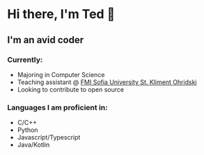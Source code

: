 # Hi there, I'm Ted 👋

## I'm an avid coder

### Currently:

* Majoring in Computer Science
* Teaching assistant @ [FMI Sofia University St. Kliment Ohridski](https://fmi.uni-sofia.bg)
* Looking to contribute to open source

### Languages I am proficient in:

* C/C++
* Python
* Javascript/Typescript
* Java/Kotlin
